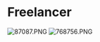 # Freelancer

<img alt="87087.PNG" src="https://github.com/Abdul-Sattar-Rahimi/pro-2/blob/main/87087.PNG?raw=true" data-hpc="true" class="Box-sc-g0xbh4-0 fzFXnm">

<img alt="768756.PNG" src="https://github.com/Abdul-Sattar-Rahimi/pro-2/blob/main/768756.PNG?raw=true" data-hpc="true" class="Box-sc-g0xbh4-0 fzFXnm">
